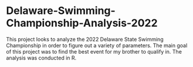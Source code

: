 # Delaware-Swimming-Championship-Analysis-2022
This project looks to analyze the 2022 Delaware State Swimming Championship in order to figure out a variety of parameters. The main goal of this project was to find the best event for my brother to qualify in. The analysis was conducted in R.
